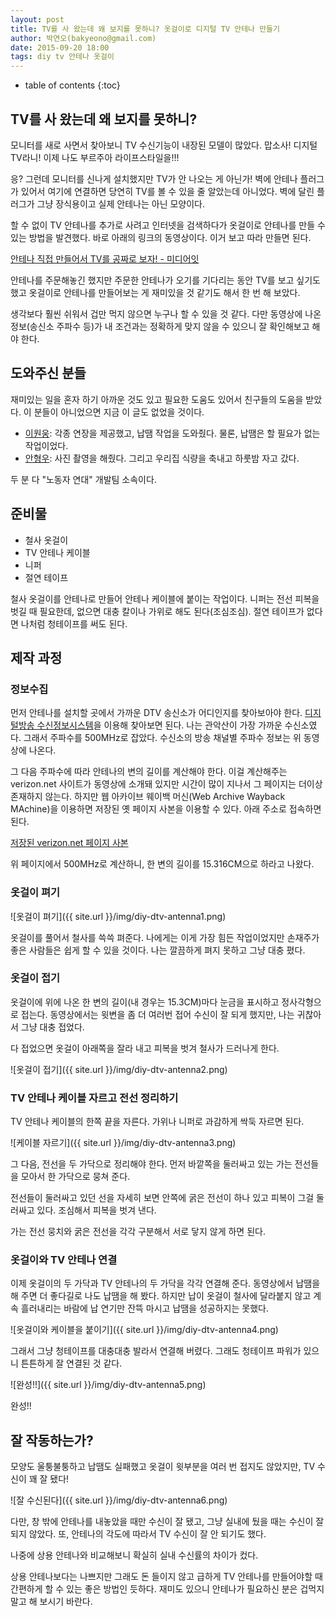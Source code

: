 ```yaml
---
layout: post
title: TV를 사 왔는데 왜 보지를 못하니? 옷걸이로 디지털 TV 안테나 만들기
author: 박연오(bakyeono@gmail.com)
date: 2015-09-20 18:00
tags: diy tv 안테나 옷걸이
---
```

* table of contents
{:toc}

## TV를 사 왔는데 왜 보지를 못하니?

모니터를 새로 사면서 찾아보니 TV 수신기능이 내장된 모델이 많았다. 맙소사! 디지털 TV라니! 이제 나도 부르주아 라이프스타일을!!!

응? 그런데 모니터를 신나게 설치했지만 TV가 안 나오는 게 아닌가! 벽에 안테나 플러그가 있어서 여기에 연결하면 당연히 TV를 볼 수 있을 줄 알았는데 아니었다. 벽에 달린 플러그가 그냥 장식용이고 실제 안테나는 아닌 모양이다.

할 수 없이 TV 안테나를 추가로 사려고 인터넷을 검색하다가 옷걸이로 안테나를 만들 수 있는 방법을 발견했다. 바로 아래의 링크의 동영상이다. 이거 보고 따라 만들면 된다.

[안테나 직접 만들어서 TV를 공짜로 보자! - 미디어잇](https://www.youtube.com/watch?v=geiU3foKGOk)

안테나를 주문해놓긴 했지만 주문한 안테나가 오기를 기다리는 동안 TV를 보고 싶기도 했고 옷걸이로 안테나를 만들어보는 게 재미있을 것 같기도 해서 한 번 해 보았다.

생각보다 훨씬 쉬워서 겁만 먹지 않으면 누구나 할 수 있을 것 같다. 다만 동영상에 나온 정보(송신소 주파수 등)가 내 조건과는 정확하게 맞지 않을 수 있으니 잘 확인해보고 해야 한다.

## 도와주신 분들

재미있는 일을 혼자 하기 아까운 것도 있고 필요한 도움도 있어서 친구들의 도움을 받았다. 이 분들이 아니었으면 지금 이 글도 없었을 것이다.

* [이원웅](http://gnoownow10.cafe24.com/): 각종 연장을 제공했고, 납땜 작업을 도와줬다. 물론, 납땜은 할 필요가 없는 작업이었다.
* [안형우](http://mytory.net): 사진 촬영을 해줬다. 그리고 우리집 식량을 축내고 하룻밤 자고 갔다.

두 분 다 "노동자 연대" 개발팀 소속이다.

## 준비물

* 철사 옷걸이
* TV 안테나 케이블
* 니퍼
* 절연 테이프

철사 옷걸이를 안테나로 만들어 안테나 케이블에 붙이는 작업이다. 니퍼는 전선 피복을 벗길 때 필요한데, 없으면 대충 칼이나 가위로 해도 된다(조심조심). 절연 테이프가 없다면 나처럼 청테이프를 써도 된다.

## 제작 과정

### 정보수집

먼저 안테나를 설치할 곳에서 가까운 DTV 송신소가 어디인지를 찾아보아야 한다. [디지털방송 수신정보시스템](http://211.43.210.46/DigitalTV)을 이용해 찾아보면 된다. 나는 관악산이 가장 가까운 수신소였다. 그래서 주파수를 500MHz로 잡았다. 수신소의 방송 채널별 주파수 정보는 위 동영상에 나온다.

그 다음 주파수에 따라 안테나의 변의 길이를 계산해야 한다. 이걸 계산해주는 verizon.net 사이트가 동영상에 소개돼 있지만 시간이 많이 지나서 그 페이지는 더이상 존재하지 않는다. 하지만 웹 아카이브 웨이백 머신(Web Archive Wayback MAchine)을 이용하면 저장된 옛 페이지 사본을 이용할 수 있다. 아래 주소로 접속하면 된다.

[저장된 verizon.net 페이지 사본](http://web.archive.org/web/20130328081107/http://mysite.verizon.net/ka1fsb/loopcalc.html)

위 페이지에서 500MHz로 계산하니, 한 변의 길이를 15.316CM으로 하라고 나왔다.

### 옷걸이 펴기

![옷걸이 펴기]({{ site.url }}/img/diy-dtv-antenna1.png)

옷걸이를 풀어서 철사를 쓱쓱 펴준다. 나에게는 이게 가장 힘든 작업이었지만 손재주가 좋은 사람들은 쉽게 할 수 있을 것이다. 나는 깔끔하게 펴지 못하고 그냥 대충 폈다.

### 옷걸이 접기

옷걸이에 위에 나온 한 변의 길이(내 경우는 15.3CM)마다 눈금을 표시하고 정사각형으로 접는다. 동영상에서는 윗변을 좀 더 여러번 접어 수신이 잘 되게 했지만, 나는 귀찮아서 그냥 대충 접었다.

다 접었으면 옷걸이 아래쪽을 잘라 내고 피복을 벗겨 철사가 드러나게 한다.

![옷걸이 접기]({{ site.url }}/img/diy-dtv-antenna2.png)

### TV 안테나 케이블 자르고 전선 정리하기

TV 안테나 케이블의 한쪽 끝을 자른다. 가위나 니퍼로 과감하게 싹둑 자르면 된다.

![케이블 자르기]({{ site.url }}/img/diy-dtv-antenna3.png)

그 다음, 전선을 두 가닥으로 정리해야 한다. 먼저 바깥쪽을 둘러싸고 있는 가는 전선들을 모아서 한 가닥으로 뭉쳐 준다.

전선들이 둘러싸고 있던 선을 자세히 보면 안쪽에 굵은 전선이 하나 있고 피복이 그걸 둘러싸고 있다. 조심해서 피복을 벗겨 낸다.

가는 전선 뭉치와 굵은 전선을 각각 구분해서 서로 닿지 않게 하면 된다.

### 옷걸이와 TV 안테나 연결

이제 옷걸이의 두 가닥과 TV 안테나의 두 가닥을 각각 연결해 준다. 동영상에서 납땜을 해 주면 더 좋다길로 나도 납땜을 해 봤다. 하지만 납이 옷걸이 철사에 달라붙지 않고 계속 흘러내리는 바람에 납 연기만 잔뜩 마시고 납땜을 성공하지는 못했다.

![옷걸이와 케이블을 붙이기]({{ site.url }}/img/diy-dtv-antenna4.png)

그래서 그냥 청테이프를 대충대충 발라서 연결해 버렸다. 그래도 청테이프 파워가 있으니 튼튼하게 잘 연결된 것 같다.

![완성!!]({{ site.url }}/img/diy-dtv-antenna5.png)

완성!!

## 잘 작동하는가?

모양도 울퉁불퉁하고 납땜도 실패했고 옷걸이 윗부분을 여러 번 접지도 않았지만, TV 수신이 꽤 잘 됐다!

![잘 수신된다]({{ site.url }}/img/diy-dtv-antenna6.png)

다만, 창 밖에 안테나를 내놓았을 때만 수신이 잘 됐고, 그냥 실내에 뒀을 때는 수신이 잘 되지 않았다. 또, 안테나의 각도에 따라서 TV 수신이 잘 안 되기도 했다.

나중에 상용 안테나와 비교해보니 확실히 실내 수신률의 차이가 컸다.

상용 안테나보다는 나쁘지만 그래도 돈 들이지 않고 급하게 TV 안테나를 만들어야할 때 간편하게 할 수 있는 좋은 방법인 듯하다. 재미도 있으니 안테나가 필요하신 분은 겁먹지 말고 해 보시기 바란다.
